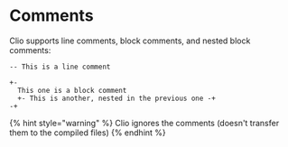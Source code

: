 # Comments

Clio supports line comments, block comments, and nested block comments:

```text
-- This is a line comment

+-
  This one is a block comment
  +- This is another, nested in the previous one -+
-+
```

{% hint style="warning" %}
Clio ignores the comments \(doesn't transfer them to the compiled files\)
{% endhint %}
